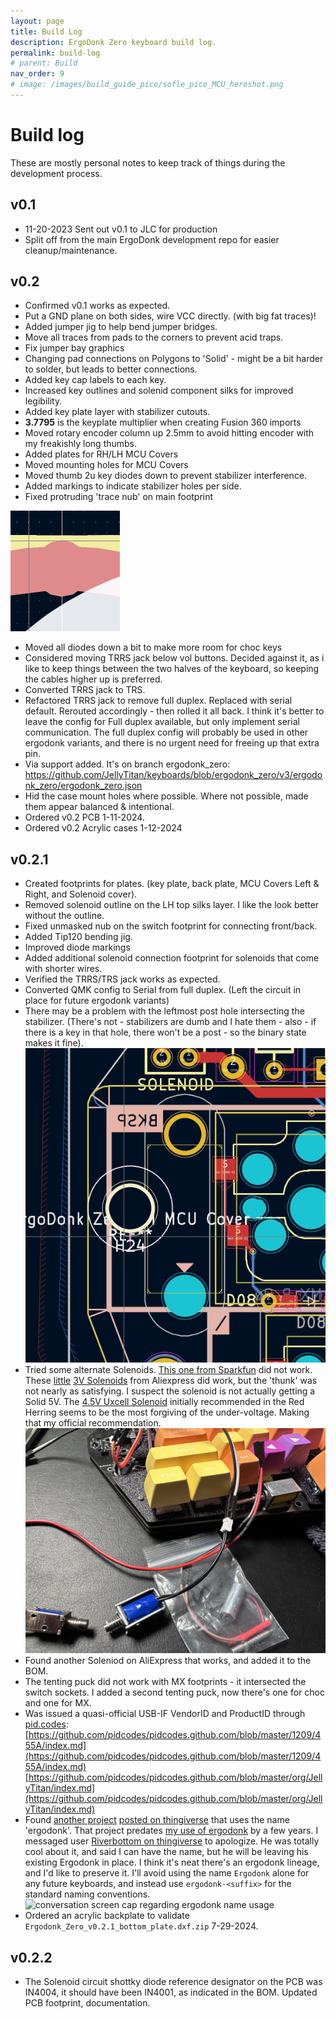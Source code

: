```yaml
---
layout: page
title: Build Log
description: ErgoDonk Zero keyboard build log.
permalink: build-log
# parent: Build
nav_order: 9
# image: /images/build_guide_pico/sofle_pico_MCU_heroshot.png
---
```


# Build log
These are mostly personal notes to keep track of things during the development process.

## v0.1
* 11-20-2023 Sent out v0.1 to JLC for production
* Split off from the main ErgoDonk development repo for easier cleanup/maintenance.

## v0.2
* Confirmed v0.1 works as expected.
* Put a GND plane on both sides, wire VCC directly. (with big fat traces)!
* Added jumper jig to help bend jumper bridges.
* Move all traces from pads to the corners to prevent acid traps.
* Fix jumper bay graphics
* Changing pad connections on Polygons to 'Solid' - might be a bit harder to solder, but leads to better connections.
* Added key cap labels to each key.
* Increased key outlines and solenid component silks for improved legibility.
* Added key plate layer with stabilizer cutouts.
* **3.7795** is the keyplate multiplier when creating Fusion 360 imports
* Moved rotary encoder column up 2.5mm to avoid hitting encoder with my freakishly long thumbs.
* Added plates for RH/LH MCU Covers
* Moved mounting holes for MCU Covers
* Moved thumb 2u key diodes down to prevent stabilizer interference.
* Added markings to indicate stabilizer holes per side.
* Fixed protruding 'trace nub' on main footprint

![pad nub](images/pad_nub.png)
* Moved all diodes down a bit to make more room for choc keys
* Considered moving TRRS jack below vol buttons. Decided against it, as i like to keep things between the two halves of the keyboard, so keeping the cables higher up is preferred.
* Converted TRRS jack to TRS. 
* Refactored TRRS jack to remove full duplex. Replaced with serial default. Rerouted accordingly - then rolled it all back. I think it's better to leave the config for Full duplex available, but only implement serial communication. The full duplex config will probably be used in other ergodonk variants, and there is no urgent need for freeing up that extra pin.
* Via support added. It's on branch ergodonk_zero: https://github.com/JellyTitan/keyboards/blob/ergodonk_zero/v3/ergodonk_zero/ergodonk_zero.json
* Hid the case mount holes where possible. Where not possible, made them appear balanced & intentional.
* Ordered v0.2 PCB 1-11-2024.
* Ordered v0.2 Acrylic cases 1-12-2024

## v0.2.1
- Created footprints for plates. (key plate, back plate, MCU Covers Left & Right, and Solenoid cover).
- Removed solenoid outline on the LH top silks layer. I like the look better without the outline.
- Fixed unmasked nub on the switch footprint for connecting front/back.
- Added Tip120 bending jig.
- Improved diode markings
- Added additional solenoid connection footprint for solenoids that come with shorter wires.
- Verified the TRRS/TRS jack works as expected.
- Converted QMK config to Serial from full duplex. (Left the circuit in place for future ergodonk variants)
- There may be a problem with the leftmost post hole intersecting the stabilizer. (There's not - stabilizers are dumb and I hate them - also - if there is a key in that hole, there won't be a post - so the binary state makes it fine).
![post hole intersect](images/stab_prob.png)
-  Tried some alternate Solenoids. [This one from Sparkfun](https://www.sparkfun.com/products/11015) did not work. These [little](https://www.aliexpress.us/item/3256802092636163.html) [3V Solenoids](https://www.aliexpress.us/item/3256801967962531.html?spm=a2g0o.order_list.order_list_main.15.124c1802EEEXaw&gatewayAdapt=glo2usa) from Aliexpress did work, but the 'thunk' was not nearly as satisfying. I suspect the solenoid is not actually getting a Solid 5V. The [4.5V Uxcell Solenoid](https://www.amazon.com/gp/product/B013DR655A) initially recommended in the Red Herring seems to be the most forgiving of the under-voltage. Making that my official recommendation. 
![Solenoids](images/solenoids.JPG)
- Found another Soleniod on AliExpress that works, and added it to the BOM.
- The tenting puck did not work with MX footprints - it intersected the switch sockets. I added a second tenting puck, now there's one for choc and one for MX.
- Was issued a quasi-official USB-IF VendorID and ProductID through [pid.codes](pid.codes):<br>
[https://github.com/pidcodes/pidcodes.github.com/blob/master/1209/455A/index.md](https://github.com/pidcodes/pidcodes.github.com/blob/master/1209/455A/index.md)<br> 
[https://github.com/pidcodes/pidcodes.github.com/blob/master/org/JellyTitan/index.md](https://github.com/pidcodes/pidcodes.github.com/blob/master/org/JellyTitan/index.md)
- Found [another project](https://kbd.news/Ergodonk-released-792.html) [posted on thingiverse](https://www.thingiverse.com/thing:4892740) that uses the name 'ergodonk'. That project predates [my use of ergodonk](https://www.reddit.com/r/ErgoMechKeyboards/comments/12gs5or/ergodonk_easter_edition/) by a few years. I messaged user [Riverbottom on thingiverse](https://www.thingiverse.com/riverbottom/designs) to apologize. He was totally cool about it, and said I can have the name, but he will be leaving his existing Ergodonk in place. I think it's neat there's an ergodonk lineage, and I'd like to preserve it. I'll avoid using the name `Ergodonk` alone for any future keyboards, and instead use `ergodonk-<suffix>` for the standard naming conventions. <img src="/images/build-log/riverbottom_ergodonk_nameshare.png" alt="conversation screen cap regarding ergodonk name usage" />
- Ordered an acrylic backplate to validate `Ergodonk_Zero_v0.2.1_bottom_plate.dxf.zip` 7-29-2024. 

## v0.2.2
- The Solenoid circuit shottky diode reference designator on the PCB was IN4004, it should have been IN4001, as indicated in the BOM. Updated PCB footprint, documentation.